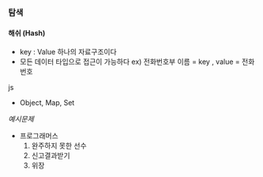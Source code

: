 ### 탐색





#### 해쉬 (Hash)
- key : Value 하나의 자료구조이다
- 모든 데이터 타입으로 접근이 가능하다
ex) 전화번호부 이름 = key , value = 전화번호

js
- Object, Map, Set

*예시문제*
- 프로그래머스
  1. 완주하지 못한 선수
  2. 신고결과받기
  3. 위장